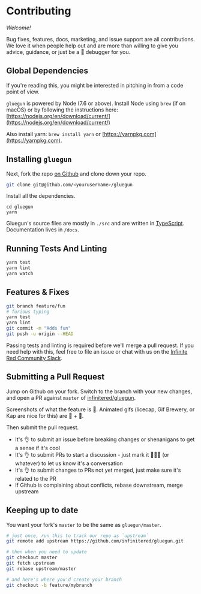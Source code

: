 # Contributing

_Welcome!_

Bug fixes, features, docs, marketing, and issue support are all contributions. We love it when people help out and are more than willing to give you advice, guidance, or just be a 🐥 debugger for you.

## Global Dependencies

If you're reading this, you might be interested in pitching in from a code point of view.

`gluegun` is powered by Node (7.6 or above). Install Node using `brew` (if on macOS) or by following the instructions here: [https://nodejs.org/en/download/current/](https://nodejs.org/en/download/current/)

Also install yarn: `brew install yarn` or [https://yarnpkg.com](https://yarnpkg.com).

## Installing `gluegun`

Next, fork the repo [on Github](https://github.com/infinitered/gluegun) and clone down your repo.

```sh
git clone git@github.com/<yourusername>/gluegun
```

Install all the dependencies.

```
cd gluegun
yarn
```

Gluegun's source files are mostly in `./src` and are written in [TypeScript](www.typescriptlang.org). Documentation lives in `/docs`.

## Running Tests And Linting

```sh
yarn test
yarn lint
yarn watch
```

## Features & Fixes

```sh
git branch feature/fun
# furious typing
yarn test
yarn lint
git commit -m "Adds fun"
git push -u origin --HEAD
```

Passing tests and linting is required before we'll merge a pull request. If you need help with this, feel free to file an issue or chat with us on the [Infinite Red Community Slack](http://community.infinite.red).

## Submitting a Pull Request

Jump on Github on your fork. Switch to the branch with your new changes, and
open a PR against `master` of [infinitered/gluegun](https://github.com/infinitered/gluegun).

Screenshots of what the feature is 💯. Animated gifs (licecap, Gif Brewery, or Kap are nice for this) are 💯 + 🦄.

Then submit the pull request.

* It's 👌 to submit an issue before breaking changes or shenanigans to get a sense if it's cool
* It's 👌 to submit PRs to start a discussion - just mark it 🚨🚨🚨 (or whatever) to let us know it's a conversation
* It's 👌 to submit changes to PRs not yet merged, just make sure it's related to the PR
* If Github is complaining about conflicts, rebase downstream, merge upstream

## Keeping up to date

You want your fork's `master` to be the same as `gluegun/master`.

```sh
# just once, run this to track our repo as `upstream`
git remote add upstream https://github.com/infinitered/gluegun.git

# then when you need to update
git checkout master
git fetch upstream
git rebase upstream/master

# and here's where you'd create your branch
git checkout -b feature/mybranch
```
